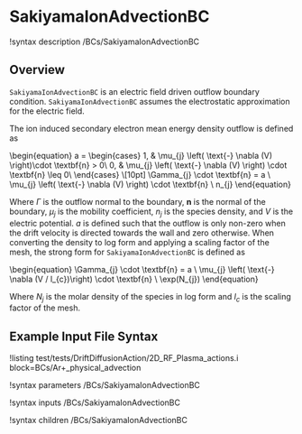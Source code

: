 # SakiyamaIonAdvectionBC

!syntax description /BCs/SakiyamaIonAdvectionBC

## Overview

`SakiyamaIonAdvectionBC` is an electric field driven outflow boundary condition.
`SakiyamaIonAdvectionBC` assumes the electrostatic approximation for the electric field.

The ion induced secondary electron mean energy density outflow is defined as

\begin{equation}
a =
\begin{cases}
1, & \mu_{j} \left( \text{-} \nabla (V) \right)\cdot \textbf{n} > 0\\
0, & \mu_{j} \left( \text{-} \nabla (V) \right) \cdot \textbf{n} \leq 0\\
\end{cases} \\[10pt]
\Gamma_{j} \cdot \textbf{n} = a \ \mu_{j} \left( \text{-} \nabla (V) \right) \cdot \textbf{n} \ n_{j}
\end{equation}

Where $\Gamma$ is the outflow normal to the boundary, $\textbf{n}$ is the normal of the boundary,
$\mu_{j}$ is the mobility coefficient, $n_{j}$ is the species density, and $V$ is the electric potential. $a$ is defined such that the outflow is only non-zero when the drift velocity is directed towards the wall and zero otherwise. When converting the density to log form and applying a scaling factor of the mesh, the strong form for `SakiyamaIonAdvectionBC` is defined as

\begin{equation}
\Gamma_{j} \cdot \textbf{n} = a \ \mu_{j} \left( \text{-} \nabla (V / l_{c})\right) \cdot \textbf{n} \ \exp(N_{j})
\end{equation}

Where $N_{j}$ is the molar density of the species in log form and $l_{c}$ is the scaling factor of the mesh.

## Example Input File Syntax


!listing test/tests/DriftDiffusionAction/2D_RF_Plasma_actions.i block=BCs/Ar+_physical_advection

!syntax parameters /BCs/SakiyamaIonAdvectionBC

!syntax inputs /BCs/SakiyamaIonAdvectionBC

!syntax children /BCs/SakiyamaIonAdvectionBC
